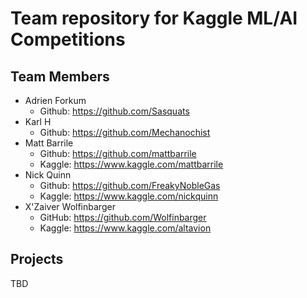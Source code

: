 # Team repository for Kaggle ML/AI Competitions

## Team Members
- Adrien Forkum 
  - Github: https://github.com/Sasquats
- Karl H 
  - Github: https://github.com/Mechanochist
- Matt Barrile 
  - Github: https://github.com/mattbarrile
  - Kaggle: https://www.kaggle.com/mattbarrile
- Nick Quinn 
  - Github: https://github.com/FreakyNobleGas
  - Kaggle: https://www.kaggle.com/nickquinn
- X'Zaiver Wolfinbarger 
  - GitHub: https://github.com/Wolfinbarger
  - Kaggle: https://www.kaggle.com/altavion

## Projects
TBD

